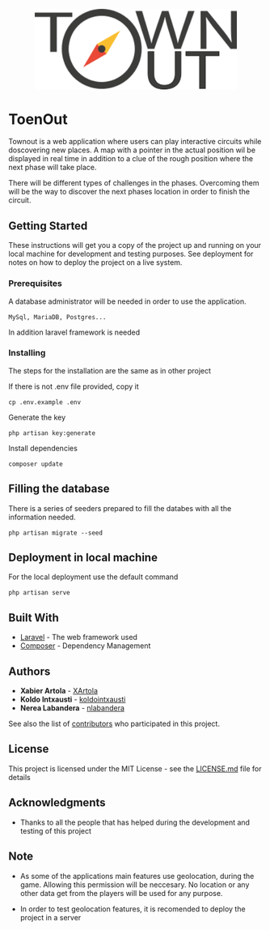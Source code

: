 <p align="center"><img src="public/assets/img/logoPNG.png" width="400"></p>

# ToenOut

Townout is a web application where users can play interactive circuits while doscovering new places. A map with a pointer in the actual position wil be displayed in real time in addition to
a clue of the rough position where the next phase will take place.

There will be different types of challenges in the phases. Overcoming them will be the way to discover the next phases location in order to finish the circuit.

## Getting Started

These instructions will get you a copy of the project up and running on your local machine for development and testing purposes. See deployment for notes on how to deploy the project on a live system.

### Prerequisites

A database administrator will be needed in order to use the application.

```
MySql, MariaDB, Postgres...
```

In addition laravel framework is needed

### Installing

The steps for the installation are the same as in other project

If there is not .env file provided, copy it

```
cp .env.example .env
```

Generate the key

```
php artisan key:generate
```

Install dependencies

```
composer update
```

## Filling the database

There is a series of seeders prepared to fill the databes with all the information needed.

```
php artisan migrate --seed
```

## Deployment in local machine

For the local deployment use the default command

```
php artisan serve
```

## Built With

* [Laravel](https://laravel.com/docs/6.x) - The web framework used
* [Composer](https://getcomposer.org/doc/) - Dependency Management

## Authors

* **Xabier Artola** - [XArtola](https://github.com/XArtola)
* **Koldo Intxausti** - [koldointxausti](https://github.com/koldointxausti)
* **Nerea Labandera** - [nlabandera](https://github.com/nlabandera)

See also the list of [contributors](https://github.com/XArtola/townoutReto1/graphs/contributors) who participated in this project.

## License

This project is licensed under the MIT License - see the [LICENSE.md](LICENSE.md) file for details

## Acknowledgments

* Thanks to all the people that has helped during the development and testing of this project

## Note

* As some of the applications main features use geolocation, during the game. Allowing this permission will be neccesary.
No location or any other data get from the players will be used for any purpose.

* In order to test geolocation features, it is recomended to deploy the project in a server
